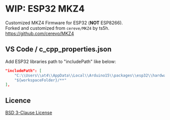 # WIP: ESP32 MKZ4
Customized MKZ4 Firmware for ESP32 (**NOT** ESP8266).  
Forked and customized from `cereve/MKZ4` by ts5h.  
https://github.com/cerevo/MKZ4


## VS Code / c_cpp_properties.json

Add ESP32 libraries path to "includePath" like below:

```.vscode/c_cpp_properties.json
"includePath": [
    "C:\\Users\\at4\\AppData\\Local\\Arduino15\\packages\\esp32\\hardware\\esp32\\2.0.2\\libraries",
    "${workspaceFolder}/**"
],
```


## Licence

[BSD 3-Clause License](https://opensource.org/licenses/BSD-3-Clause)